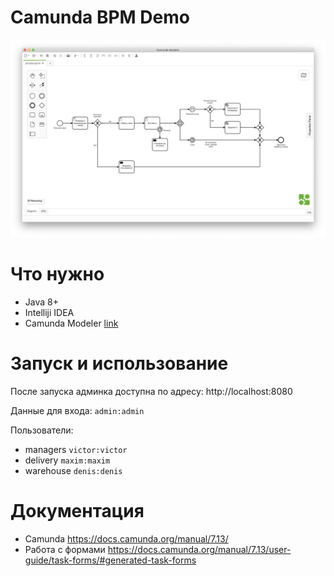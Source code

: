 # Camunda BPM Demo

![screenshot](screenshot.png)

# Что нужно
- Java 8+
- Intelliji IDEA
- Camunda Modeler [link](https://camunda.com/download/modeler/) 


# Запуск и использование

После запуска админка доступна по адресу:
http://localhost:8080

Данные для входа: `admin:admin`

Пользователи:
- managers `victor:victor` 
- delivery `maxim:maxim`
- warehouse `denis:denis`

# Документация
- Camunda
https://docs.camunda.org/manual/7.13/
- Работа с формами
https://docs.camunda.org/manual/7.13/user-guide/task-forms/#generated-task-forms

